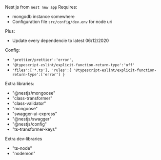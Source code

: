 Nest js from
`
nest new app
`
Requires:
- mongodb instance somewhere
- Configuration file `src/config/dev.env` for node uri

Plus: 
- Update every dependencie to latest 06/12/2020

Config:
- `'prettier/prettier':'error',`
- `'@typescript-eslint/explicit-function-return-type':'off'`
- `'files':['*.ts'],
  'rules':{
  '@typescript-eslint/explicit-function-return-type':['error']
  }`
  

Extra libraries: 
- "@nestjs/mongoose"
- "class-transformer"
- "class-validator"
- "mongoose"
- "swagger-ui-express"
- "@nestjs/swagger"
- "@nestjs/config"
- "ts-transformer-keys"

Extra dev-libraries
- "ts-node"
- "nodemon"